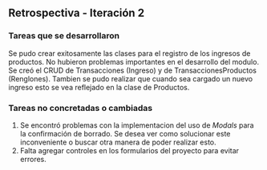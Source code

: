 ## Retrospectiva - Iteración 2

### Tareas que se desarrollaron

Se pudo crear exitosamente las clases para el registro de los ingresos de productos. No hubieron problemas importantes en el desarrollo del modulo. Se creó el CRUD de Transacciones (Ingreso) y de TransaccionesProductos (Renglones). Tambien se pudo realizar que cuando sea cargado un nuevo ingreso esto se vea reflejado en la clase de Productos.

### Tareas no concretadas o cambiadas

1. Se encontró problemas con la implementacion del uso de _Modals_ para la confirmación de borrado. Se desea ver como solucionar este inconveniente o buscar otra manera de poder realizar esto.
2. Falta agregar controles en los formularios del proyecto para evitar errores.

